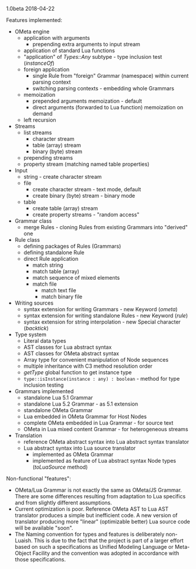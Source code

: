 1.0beta 2018-04-22

Features implemented:
- OMeta engine
  - application with arguments
    - prepending extra arguments to input stream
  - application of standard Lua functions
  - "application" of *Types::Any* subtype - type inclusion test (*instanceOf*)
  - foreign application
    - single Rule from "foreign" Grammar (namespace) within current parsing context
    - switching parsing contexts - embedding whole Grammars
  - memoization
    - prepended arguments memoization - default
    - direct arguments (forwarded to Lua function) memoization on demand
  - left recursion
- Streams
  - list streams
    - character stream
    - table (array) stream
    - binary (byte) stream
  - prepending streams
  - property stream (matching named table properties)
- Input
  - string - create character stream
  - file
    - create character stream - text mode, default
    - create binary (byte) stream - binary mode
  - table
    - create table (array) stream
    - create property streams - "random access"
- Grammar class
  - merge Rules - cloning Rules from existing Grammars into "derived" one
- Rule class
  - defining packages of Rules (Grammars)
  - defining standalone Rule
  - direct Rule application
    - match string
    - match table (array)
    - match sequence of mixed elements
    - match file
      - match text file
      - match binary file
- Writing sources
  - syntax extension for writing Grammars - new Keyword (*ometa*)
  - syntax extension for writing standalone Rules - new Keyword (*rule*)
  - syntax extension for string interpolation - new Special character (*backtick*)
- Type system
  - Literal data types
  - AST classes for Lua abstract syntax
  - AST classes for OMeta abstract syntax
  - Array type for convenient manipulation of Node sequences
  - multiple inheritance with C3 method resolution order
  - *getType* global function to get instance type
  - `type::isInstance(instance : any) : boolean` - method for type inclusion testing
- Grammars implemented
  - standalone Lua 5.1 Grammar
  - standalone Lua 5.2 Grammar - as 5.1 extension
  - standalone OMeta Grammar
  - Lua embedded in OMeta Grammar for Host Nodes
  - complete OMeta embedded in Lua Grammar - for source text
  - OMeta in Lua mixed content Grammar - for heterogeneous streams
- Translation
  - reference OMeta abstract syntax into Lua abstract syntax translator
  - Lua abstract syntax into Lua source translator
    - implemented as OMeta Grammar
    - implemented as feature of Lua abstract syntax Node types (*toLuaSource* method)

Non-functional "features":
- OMeta/Lua Grammar is not exactly the same as OMeta/JS Grammar. There are some differences resulting from adaptation to Lua specifics and from slightly different assumptions.
- Current optimization is poor. Reference OMeta AST to Lua AST translator produces a simple but inefficient code. A new version of translator producing more "linear" (optimizable better) Lua source code will be available "soon".
- The Naming convention for types and features is deliberately non-Luaish. This is due to the fact that the project is part of a larger effort based on such a specifications as Unified Modeling Language or Meta-Object Facility and the convention was adopted in accordance with those specifications.
